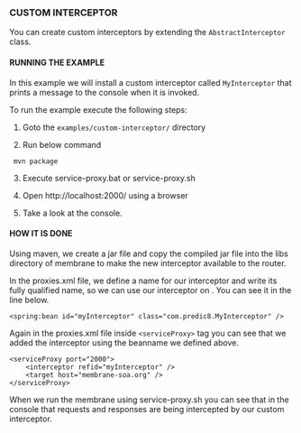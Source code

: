 ### CUSTOM INTERCEPTOR

You can create custom interceptors by extending the `AbstractInterceptor` class.


#### RUNNING THE EXAMPLE

In this example we will install a custom interceptor called `MyInterceptor` that prints a message to the console when it is invoked. 

To run the example execute the following steps:

1. Goto the `examples/custom-interceptor/` directory

2. Run below command

  ``` 
   mvn package
  ```

3. Execute service-proxy.bat or service-proxy.sh

4. Open http://localhost:2000/ using a browser

5. Take a look at the console.


#### HOW IT IS DONE

Using maven, we create a jar file and copy the compiled jar file into the libs directory of membrane to make the new interceptor available to the router.

In the proxies.xml file, we define a name for our interceptor and write its fully qualified name, so we can use our interceptor on <serviceProxy>. You can see it in the line below.

``` 
<spring:bean id="myInterceptor" class="com.predic8.MyInterceptor" />
``` 


Again in the proxies.xml file inside `<serviceProxy>` tag you can see that we added the interceptor using the beanname we defined above.

```
<serviceProxy port="2000">
	<interceptor refid="myInterceptor" />
	<target host="membrane-soa.org" />
</serviceProxy>
```

When we run the membrane using service-proxy.sh you can see that in the console that requests and responses are being intercepted by our custom interceptor.


